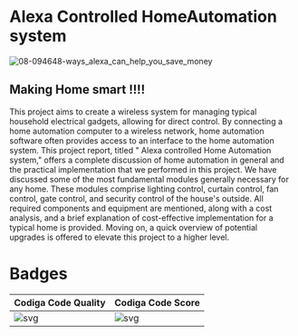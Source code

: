 # Alexa Controlled HomeAutomation system


![08-094648-ways_alexa_can_help_you_save_money](https://user-images.githubusercontent.com/46382398/155834279-0c5c0c49-7e3c-45d6-8a69-df00832e40f4.jpg)


## Making Home smart !!!!

This project aims to create a wireless system for managing typical household electrical gadgets, allowing for direct control. By connecting a home automation computer to a wireless network, home automation software often provides access to an interface to the home automation system. This project report, titled " Alexa controlled Home Automation system," offers a complete discussion of home automation in general and the practical implementation that we performed in this project. We have discussed some of the most fundamental modules generally necessary for any home. These modules comprise lighting control, curtain control, fan control, gate control, and security control of the house's outside. All required components and equipment are mentioned, along with a cost analysis, and a brief explanation of cost-effective implementation for a typical home is provided. Moving on, a quick overview of potential upgrades is offered to elevate this project to a higher level.


# Badges

| Codiga Code Quality | Codiga Code Score | 
|----------------------|-------------------|
| ![svg](https://user-images.githubusercontent.com/46382398/157207447-4caec2f6-87c4-4722-bbe5-ffaaa3ddb77b.svg) | ![svg](https://user-images.githubusercontent.com/46382398/157207518-b6a08ddf-f671-4745-8f6f-06b3c969aee2.svg) |
